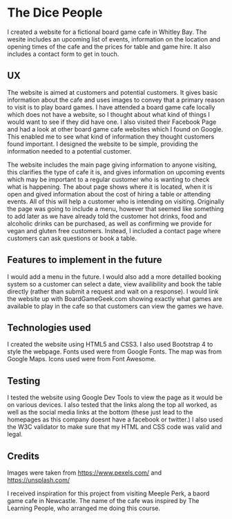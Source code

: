 
# The Dice People

I created a website for a fictional board game cafe in Whitley Bay. 
The wesite includes an upcoming list of events, information on the location and opening times of the cafe and the prices for table and game hire. It also includes a contact form to get in touch.


## UX

The website is aimed at customers and potential customers. It gives basic information about the cafe and uses images to convey that a primary reason to visit is to play board games. 
I have attended a board game cafe locally which does not have a website, so I thought about what kind of things I would want to see if they did have one. I also visited their Facebook Page and had a look at other board game cafe websites which I found on Google. This enabled me to see what kind of information they thought customers found important.
I designed the website to be simple, providing the information needed to a potential customer.

The website includes the main page giving information to anyone visiting, this clarifies the type of cafe it is, and gives information on upcoming events which may be important to a regular customer who is wanting to check what is happening. 
The about page shows where it is located, when it is open and gived information about the cost of hiring a table or attending events. All of this will help a customer who is intending on visiting. 
Originally the page was going to include a menu, however that seemed like something to add later as we have already told the customer hot drinks, food and alcoholic drinks can be purchased, as well as confirming we provide for vegan and gluten free customers. Instead, I included a contact page where customers can ask questions or book a table. 


## Features to implement in the future

I would add a menu in the future. I would also add a more detailled booking system so a customer can select a date, view availibility and book the table directly (rather than submit a request and wait on a response).
I would link the website up with BoardGameGeek.com showing exactly what games are available to play in the cafe so that customers can view the games we have. 


## Technologies used

I created the website using HTML5 and CSS3. I also used Bootstrap 4 to style the webpage.
Fonts used were from Google Fonts.
The map was from Google Maps.
Icons used were from Font Awesome.


## Testing

I tested the website using Google Dev Tools to view the page as it would be on various devices. I also tested that the links along the top all worked, as well as the social media links at the bottom (these just lead to the homepages as this company doesnt have a facebook or twitter.)
I also used the W3C validator to make sure that my HTML and CSS code was valid and legal. 


## Credits

Images were taken from https://www.pexels.com/ and https://unsplash.com/

I received inspiration for this project from visiting Meeple Perk, a baord game cafe in Newcastle. 
The name of the cafe was inspired by The Learning People, who arranged me doing this course.
